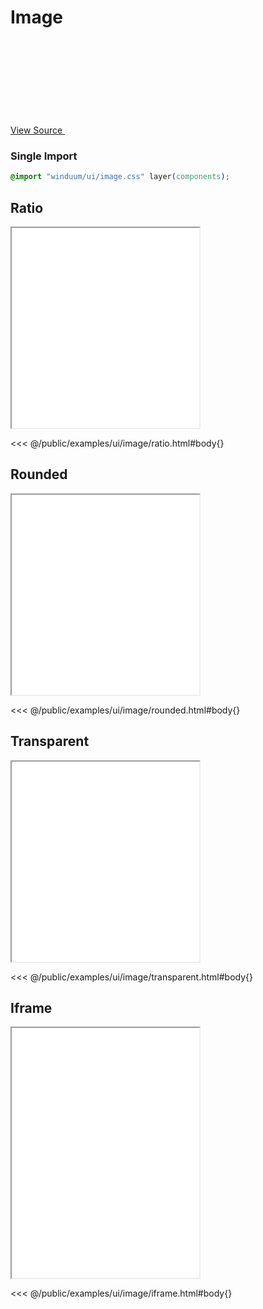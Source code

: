 # Image

<a href="https://github.com/winduum/winduum/blob/main/src/ui/image.css" target="_blank" rel="noreferrer" class="winduum-gh-link">View Source <svg><use href="#icon-gh" /></svg></a>

### Single Import

```css
@import "winduum/ui/image.css" layer(components);
```

## Ratio

<iframe onload="this.style.visibility = 'visible';" src="/examples/ui/image/ratio.html"></iframe>

<<< @/public/examples/ui/image/ratio.html#body{}

## Rounded

<iframe onload="this.style.visibility = 'visible';" src="/examples/ui/image/rounded.html"></iframe>

<<< @/public/examples/ui/image/rounded.html#body{}

## Transparent

<iframe onload="this.style.visibility = 'visible';" src="/examples/ui/image/transparent.html"></iframe>

<<< @/public/examples/ui/image/transparent.html#body{}

## Iframe

<iframe onload="this.style.visibility = 'visible';" src="/examples/ui/image/iframe.html" style="height: 25rem"></iframe>

<<< @/public/examples/ui/image/iframe.html#body{}

<style>
    iframe {
        height: 20rem
    }
</style>
